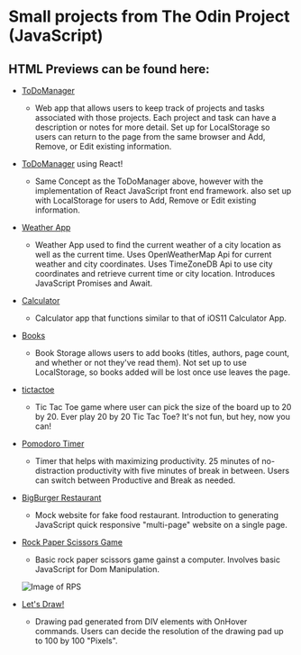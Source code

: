 # Small projects from The Odin Project (JavaScript)

## HTML Previews can be found here:

- [ToDoManager](https://atrobert.github.io/odin_project/tasks/dist/index.html)
    * Web app that allows users to keep track of projects and tasks associated with those projects. Each project 
      and task can have a description or notes for more detail. Set up for LocalStorage so users can return to 
      the page from the same browser and Add, Remove, or Edit existing information.

- [ToDoManager](https://atRobert.github.io/ToDoList/) using React!
    * Same Concept as the ToDoManager above, however with the implementation of React JavaScript front end framework.
      also set up with LocalStorage for users to Add, Remove or Edit existing information. 

- [Weather App](https://atRobert.github.io/odin_project/weather-app/weather.html)
    * Weather App used to find the current weather of a city location as well as the current time. Uses OpenWeatherMap Api
      for current weather and city coordinates. Uses TimeZoneDB Api to use city coordinates and retrieve current time or 
      city location. Introduces JavaScript Promises and Await.
      
- [Calculator](https://atrobert.github.io/odin_project/calculator/calc.html)
    * Calculator app that functions similar to that of iOS11 Calculator App.
    
- [Books](https://atrobert.github.io/odin_project//books/library.html)
    * Book Storage allows users to add books (titles, authors, page count, and whether or not they've read them). 
      Not set up to use LocalStorage, so books added will be lost once use leaves the page.

- [tictactoe](https://atrobert.github.io/odin_project/tictactoe/tictactoe.html)
    * Tic Tac Toe game where user can pick the size of the board up to 20 by 20. Ever play 20 by 20 Tic Tac Toe? 
      It's not fun, but hey, now you can!

- [Pomodoro Timer](https://atrobert.github.io/odin_project/pomodoro-timer/timer.html)
    * Timer that helps with maximizing productivity. 25 minutes of no-distraction productivity with five minutes of 
      break in between. Users can switch between Productive and Break as needed.    
    
- [BigBurger Restaurant](https://atrobert.github.io/odin_project/restaurant/dist/index.html)
    * Mock website for fake food restaurant. Introduction to generating JavaScript quick responsive "multi-page"
      website on a single page.
      
- [Rock Paper Scissors Game](https://atrobert.github.io/odin_project/RPS-game/index.html)
    * Basic rock paper scissors game gainst a computer. Involves basic JavaScript for Dom Manipulation.
    
    ![Image of RPS](https://imgur.com/CwS0oLD)

- [Let's Draw!](https://atrobert.github.io/odin_project//draw/index.html)
    * Drawing pad generated from DIV elements with OnHover commands. Users can decide the resolution of
      the drawing pad up to 100 by 100 "Pixels".
